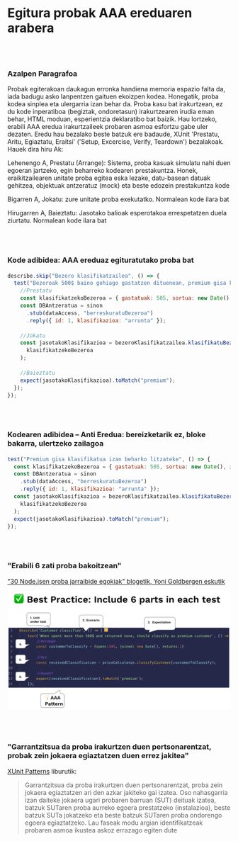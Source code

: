 # Egitura probak AAA ereduaren arabera

<br/><br/>

### Azalpen Paragrafoa

Probak egiterakoan daukagun erronka handiena memoria espazio falta da, iada badugu asko lanpentzen gaituen ekoizpen kodea. Honegatik, proba kodea sinplea eta ulergarria izan behar da. Proba kasu bat irakurtzean, ez du kode inperatiboa (begiztak, ondoretasun) irakurtzearen irudia eman behar, HTML moduan, esperientzia deklaratibo bat baizik. Hau lortzeko, erabili AAA eredua irakurtzaileek probaren asmoa esfortzu gabe uler dezaten. Eredu hau bezalako beste batzuk ere badaude, XUnit 'Prestatu, Aritu, Egiaztatu, Eraitsi' ('Setup, Excercise, Verify, Teardown') bezalakoak. Hauek dira hiru Ak:

Lehenengo A, Prestatu (Arrange): Sistema, proba kasuak simulatu nahi duen egoeran jartzeko, egin beharreko kodearen prestakuntza. Honek, eraikitzailearen unitate proba egitea eska lezake, datu-basean datuak gehitzea, objektuak antzeratuz (mock) eta beste edozein prestakuntza kode

Bigarren A, Jokatu: zure unitate proba exekutatko. Normalean kode ilara bat

Hirugarren A, Baieztatu: Jasotako balioak esperotakoa errespetatzen duela ziurtatu. Normalean kode ilara bat

<br/><br/>

### Kode adibidea: AAA ereduaz egituratutako proba bat

```javascript
describe.skip("Bezero klasifikatzailea", () => {
  test("Bezeroak 500$ baino gehiago gastatzen dituenean, premium gisa kasifikatua izan behar da", () => {
    //Prestatu
    const klasifikatzekoBezeroa = { gastatuak: 505, sortua: new Date(), id: 1 };
    const DBAntzeratua = sinon
      .stub(dataAccess, "berreskuratuBezeroa")
      .reply({ id: 1, klasifikazioa: "arrunta" });

    //Jokatu
    const jasotakoKlasifikazioa = bezeroKlasifikatzailea.klasifikatuBezeroa(
      klasifikatzekoBezeroa
    );

    //Baieztatu
    expect(jasotakoKlasifikazioa).toMatch("premium");
  });
});
```

<br/><br/>

### Kodearen adibidea – Anti Eredua: bereizketarik ez, bloke bakarra, ulertzeko zailagoa

```javascript
test("Premium gisa klasifikatua izan beharko litzateke", () => {
  const klasifikatzekoBezeroa = { gastatuak: 505, sortua: new Date(), id: 1 };
  const DBAntzeratua = sinon
    .stub(dataAccess, "berreskuratuBezeroa")
    .reply({ id: 1, klasifikazioa: "arrunta" });
  const jasotakoKlasifikazioa = bezeroKlasifikatzailea.klasifikatuBezeroa(
    klasifikatzekoBezeroa
  );
  expect(jasotakoKlasifikazioa).toMatch("premium");
});
```

<br/><br/>

### "Erabili 6 zati proba bakoitzean"

["30 Node.jsen proba jarraibide egokiak" blogetik, Yoni Goldbergen eskutik](https://medium.com/@me_37286/yoni-goldberg-javascript-nodejs-testing-best-practices-2b98924c9347)

![Proba txostenaren adibidea](/assets/images/6-parts-in-test.jpg "Proba txostenaren adibidea")

<br/><br/>

### "Garrantzitsua da proba irakurtzen duen pertsonarentzat, probak zein jokaera egiaztatzen duen errez jakitea"

[XUnit Patterns](http://xunitpatterns.com/Four%20Phase%20Test.html) liburutik:

> Garrantzitsua da proba irakurtzen duen pertsonarentzat, proba zein jokaera egiaztatzen ari den azkar jakiteko gai izatea. Oso nahasgarria izan daiteke jokaera ugari probaren barruan (SUT) deituak izatea, batzuk SUTaren proba aurreko egoera prestatzeko (instalazioa), beste batzuk SUTa jokatzeko eta beste batzuk SUTaren proba ondorengo egoera egiaztatzeko. Lau faseak modu argian identifikatzeak probaren asmoa ikustea askoz errazago egiten dute
